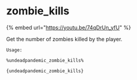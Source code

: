 # zombie\_kills

{% embed url="https://youtu.be/74qDrUn_yfU" %}

Get the number of zombies killed by the player.

`Usage:`

`%undeadpandemic_zombie_kills%`

`{undeadpandemic_zombie_kills}`
